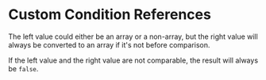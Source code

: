 # Custom Condition References

The left value could either be an array or a non-array, but the right value will always be converted to an array if it's not before comparison.

If the left value and the right value are not comparable, the result will always be `false`.
